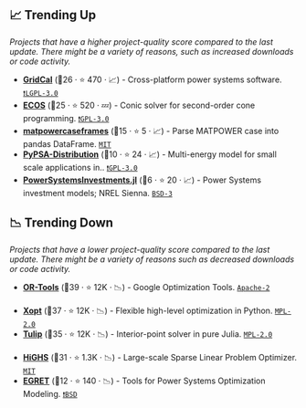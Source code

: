 ## 📈 Trending Up

_Projects that have a higher project-quality score compared to the last update. There might be a variety of reasons, such as increased downloads or code activity._

- <b><a href="https://www.eroots.tech/software">GridCal</a></b> (🥇26 ·  ⭐ 470 · 📈) - Cross-platform power systems software. <code><a href="http://bit.ly/37RvQcA">❗️LGPL-3.0</a></code> <code><img src="https://github.com/ps-wiki/best-of-ps/blob/main/config/icons/github.ico" style="display:inline;" width="13" height="13"></code> <code><img src="https://github.com/ps-wiki/best-of-ps/blob/main/config/icons/pypi2.ico" style="display:inline;" width="13" height="13"></code> <code><img src="https://github.com/ps-wiki/best-of-ps/blob/main/config/icons/python.ico" style="display:inline;" width="13" height="13"></code> <code><img src="https://github.com/ps-wiki/best-of-ps/blob/main/config/icons/volunteer.ico" style="display:inline;" width="13" height="13"></code>
- <b><a href="https://github.com/embotech/ecos">ECOS</a></b> (🥉25 ·  ⭐ 520 · 💤) - Conic solver for second-order cone programming. <code><a href="http://bit.ly/2M0xdwT">❗️GPL-3.0</a></code> <code><img src="https://github.com/ps-wiki/best-of-ps/blob/main/config/icons/python.ico" style="display:inline;" width="13" height="13"></code> <code><img src="https://github.com/ps-wiki/best-of-ps/blob/main/config/icons/julia.ico" style="display:inline;" width="13" height="13"></code> <code><img src="https://github.com/ps-wiki/best-of-ps/blob/main/config/icons/c.ico" style="display:inline;" width="13" height="13"></code> <code><img src="https://github.com/ps-wiki/best-of-ps/blob/main/config/icons/octave.ico" style="display:inline;" width="13" height="13"></code> <code><img src="https://github.com/ps-wiki/best-of-ps/blob/main/config/icons/r.ico" style="display:inline;" width="13" height="13"></code> <code><img src="https://github.com/ps-wiki/best-of-ps/blob/main/config/icons/university.ico" style="display:inline;" width="13" height="13"></code>
- <b><a href="https://github.com/UGM-EPSLab/matpowercaseframes">matpowercaseframes</a></b> (🥈15 ·  ⭐ 5 · 📈) - Parse MATPOWER case into pandas DataFrame. <code><a href="http://bit.ly/34MBwT8">MIT</a></code> <code><img src="https://github.com/ps-wiki/best-of-ps/blob/main/config/icons/github.ico" style="display:inline;" width="13" height="13"></code> <code><img src="https://github.com/ps-wiki/best-of-ps/blob/main/config/icons/python.ico" style="display:inline;" width="13" height="13"></code> <code><img src="https://github.com/ps-wiki/best-of-ps/blob/main/config/icons/pypi2.ico" style="display:inline;" width="13" height="13"></code> <code><img src="https://github.com/ps-wiki/best-of-ps/blob/main/config/icons/jupyter.ico" style="display:inline;" width="13" height="13"></code> <code><img src="https://github.com/ps-wiki/best-of-ps/blob/main/config/icons/university.ico" style="display:inline;" width="13" height="13"></code>
- <b><a href="https://pypsa-meets-earth.github.io/">PyPSA-Distribution</a></b> (🥉10 ·  ⭐ 24 · 📈) - Multi-energy model for small scale applications in.. <code><a href="http://bit.ly/2M0xdwT">❗️GPL-3.0</a></code> <code><img src="https://github.com/ps-wiki/best-of-ps/blob/main/config/icons/github.ico" style="display:inline;" width="13" height="13"></code> <code><img src="https://github.com/ps-wiki/best-of-ps/blob/main/config/icons/python.ico" style="display:inline;" width="13" height="13"></code> <code><img src="https://github.com/ps-wiki/best-of-ps/blob/main/config/icons/volunteer.ico" style="display:inline;" width="13" height="13"></code>
- <b><a href="https://www.nrel.gov/analysis/sienna.html">PowerSystemsInvestments.jl</a></b> (🥉6 ·  ⭐ 20 · 📈) - Power Systems investment models; NREL Sienna. <code><a href="http://bit.ly/3aKzpTv">BSD-3</a></code> <code><img src="https://github.com/ps-wiki/best-of-ps/blob/main/config/icons/github.ico" style="display:inline;" width="13" height="13"></code> <code><img src="https://github.com/ps-wiki/best-of-ps/blob/main/config/icons/julia.ico" style="display:inline;" width="13" height="13"></code> <code><img src="https://github.com/ps-wiki/best-of-ps/blob/main/config/icons/lab.ico" style="display:inline;" width="13" height="13"></code>

## 📉 Trending Down

_Projects that have a lower project-quality score compared to the last update. There might be a variety of reasons such as decreased downloads or code activity._

- <b><a href="https://developers.google.com/optimization/">OR-Tools</a></b> (🥇39 ·  ⭐ 12K · 📉) - Google Optimization Tools. <code><a href="http://bit.ly/3nYMfla">Apache-2</a></code> <code><img src="https://github.com/ps-wiki/best-of-ps/blob/main/config/icons/github.ico" style="display:inline;" width="13" height="13"></code> <code><img src="https://github.com/ps-wiki/best-of-ps/blob/main/config/icons/python.ico" style="display:inline;" width="13" height="13"></code> <code><img src="https://github.com/ps-wiki/best-of-ps/blob/main/config/icons/cpp.ico" style="display:inline;" width="13" height="13"></code> <code><img src="https://github.com/ps-wiki/best-of-ps/blob/main/config/icons/java.ico" style="display:inline;" width="13" height="13"></code> <code><img src="https://github.com/ps-wiki/best-of-ps/blob/main/config/icons/for-profit.ico" style="display:inline;" width="13" height="13"></code>
- <b><a href="https://github.com/google/or-tools">Xopt</a></b> (🥇37 ·  ⭐ 12K · 📉) - Flexible high-level optimization in Python. <code><a href="http://bit.ly/3postzC">MPL-2.0</a></code> <code><img src="https://github.com/ps-wiki/best-of-ps/blob/main/config/icons/github.ico" style="display:inline;" width="13" height="13"></code> <code><img src="https://github.com/ps-wiki/best-of-ps/blob/main/config/icons/python.ico" style="display:inline;" width="13" height="13"></code> <code><img src="https://github.com/ps-wiki/best-of-ps/blob/main/config/icons/pypi2.ico" style="display:inline;" width="13" height="13"></code> <code><img src="https://github.com/ps-wiki/best-of-ps/blob/main/config/icons/anaconda.ico" style="display:inline;" width="13" height="13"></code> <code><img src="https://github.com/ps-wiki/best-of-ps/blob/main/config/icons/lab.ico" style="display:inline;" width="13" height="13"></code>
- <b><a href="https://github.com/google/or-tools">Tulip</a></b> (🥈35 ·  ⭐ 12K · 📉) - Interior-point solver in pure Julia. <code><a href="http://bit.ly/3postzC">MPL-2.0</a></code> <code><img src="https://github.com/ps-wiki/best-of-ps/blob/main/config/icons/github.ico" style="display:inline;" width="13" height="13"></code> <code><img src="https://github.com/ps-wiki/best-of-ps/blob/main/config/icons/julia.ico" style="display:inline;" width="13" height="13"></code> <code><img src="https://github.com/ps-wiki/best-of-ps/blob/main/config/icons/university.ico" style="display:inline;" width="13" height="13"></code>
- <b><a href="https://highs.dev/">HiGHS</a></b> (🥈31 ·  ⭐ 1.3K · 📉) - Large-scale Sparse Linear Problem Optimizer. <code><a href="http://bit.ly/34MBwT8">MIT</a></code> <code><img src="https://github.com/ps-wiki/best-of-ps/blob/main/config/icons/github.ico" style="display:inline;" width="13" height="13"></code> <code><img src="https://github.com/ps-wiki/best-of-ps/blob/main/config/icons/pypi2.ico" style="display:inline;" width="13" height="13"></code> <code><img src="https://github.com/ps-wiki/best-of-ps/blob/main/config/icons/anaconda.ico" style="display:inline;" width="13" height="13"></code> <code><img src="https://github.com/ps-wiki/best-of-ps/blob/main/config/icons/jupyter.ico" style="display:inline;" width="13" height="13"></code> <code><img src="https://github.com/ps-wiki/best-of-ps/blob/main/config/icons/python.ico" style="display:inline;" width="13" height="13"></code> <code><img src="https://github.com/ps-wiki/best-of-ps/blob/main/config/icons/c.ico" style="display:inline;" width="13" height="13"></code> <code><img src="https://github.com/ps-wiki/best-of-ps/blob/main/config/icons/julia.ico" style="display:inline;" width="13" height="13"></code> <code><img src="https://github.com/ps-wiki/best-of-ps/blob/main/config/icons/rust.ico" style="display:inline;" width="13" height="13"></code> <code><img src="https://github.com/ps-wiki/best-of-ps/blob/main/config/icons/r.ico" style="display:inline;" width="13" height="13"></code> <code><img src="https://github.com/ps-wiki/best-of-ps/blob/main/config/icons/cpp.ico" style="display:inline;" width="13" height="13"></code> <code><img src="https://github.com/ps-wiki/best-of-ps/blob/main/config/icons/university.ico" style="display:inline;" width="13" height="13"></code>
- <b><a href="https://github.com/grid-parity-exchange/Egret">EGRET</a></b> (🥉12 ·  ⭐ 140 · 📉) - Tools for Power Systems Optimization Modeling. <code><a href="https://tldrlegal.com/search?q=BSD">❗️BSD</a></code> <code><img src="https://github.com/ps-wiki/best-of-ps/blob/main/config/icons/github.ico" style="display:inline;" width="13" height="13"></code> <code><img src="https://github.com/ps-wiki/best-of-ps/blob/main/config/icons/python.ico" style="display:inline;" width="13" height="13"></code> <code><img src="https://github.com/ps-wiki/best-of-ps/blob/main/config/icons/lab.ico" style="display:inline;" width="13" height="13"></code>

